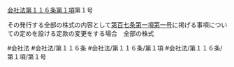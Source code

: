 [会社法第１１６条第１項](会社法＿＿＿＿第１１６条第１項)第１号

その発行する全部の株式の内容として[第百七条第一項第一号](会社法＿＿＿＿第１０７条第１項第１号)に掲げる事項についての定めを設ける定款の変更をする場合　全部の株式


#会社法
#会社法/第１１６条
#会社法/第１１６条/第１項
#会社法/第１１６条/第１項/第１号
